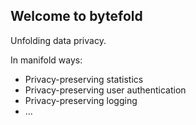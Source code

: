 ## Welcome to bytefold

Unfolding data privacy.

In manifold ways:
* Privacy-preserving statistics
* Privacy-preserving user authentication
* Privacy-preserving logging
* ...
